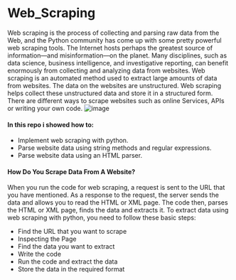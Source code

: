 # Web_Scraping
Web scraping is the process of collecting and parsing raw data from the Web, and the Python community has come up with some pretty powerful web scraping tools.
The Internet hosts perhaps the greatest source of information—and misinformation—on the planet. Many disciplines, such as data science, business intelligence, and investigative reporting, can benefit enormously from collecting and analyzing data from websites. Web scraping is an automated method used to extract large amounts of data from websites. The data on the websites are unstructured. Web scraping helps collect these unstructured data and store it in a structured form. There are different ways to scrape websites such as online Services, APIs or writing your own code.
![image](https://www.edureka.co/blog/wp-content/uploads/2018/11/Untitled-1.jpg)
#### In this repo i showed how to:
* Implement web scraping with python. 
* Parse website data using string methods and regular expressions.
* Parse website data using an HTML parser.
#### How Do You Scrape Data From A Website?
When you run the code for web scraping, a request is sent to the URL that you have mentioned. As a response to the request, the server sends the data and allows you to read the HTML or XML page. The code then, parses the HTML or XML page, finds the data and extracts it. To extract data using web scraping with python, you need to follow these basic steps:
* Find the URL that you want to scrape
* Inspecting the Page
* Find the data you want to extract
* Write the code
* Run the code and extract the data
* Store the data in the required format 
